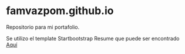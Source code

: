 # famvazpom.github.io
Repositorio para mi portafolio.


Se utilizo el template Startbootstrap Resume que puede ser encontrado [Aquí](https://github.com/startbootstrap/startbootstrap-resume)
